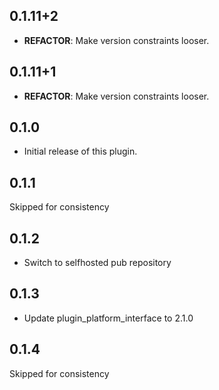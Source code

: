 ## 0.1.11+2

 - **REFACTOR**: Make version constraints looser.

## 0.1.11+1

 - **REFACTOR**: Make version constraints looser.

## 0.1.0

* Initial release of this plugin.

## 0.1.1

Skipped for consistency

## 0.1.2

* Switch to selfhosted pub repository

## 0.1.3

* Update plugin_platform_interface to 2.1.0

## 0.1.4

Skipped for consistency
